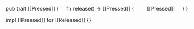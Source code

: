 pub trait [[Pressed]] {
    fn release() -> [[Pressed]] {
        [[Pressed]]
    }
}

impl [[Pressed]] for [[Released]] {}